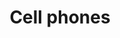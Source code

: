 ---
title: Cell phones
longTitle: 'Cell phones'
tags:
- gccommon
usedFor:
- "[[Cellular telephones]]"
---